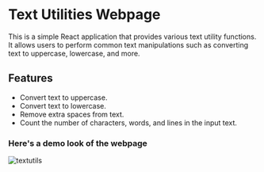 # Text Utilities Webpage

This is a simple React application that provides various text utility functions. It allows users to perform common text manipulations such as converting text to uppercase, lowercase, and more.

## Features

- Convert text to uppercase.
- Convert text to lowercase.
- Remove extra spaces from text.
- Count the number of characters, words, and lines in the input text.

### Here's a demo look of the webpage
![textutils](https://github.com/maneeshgujar/TextUtils-react/assets/123459032/3642357a-2335-4197-82cf-962cd4f4a676)
